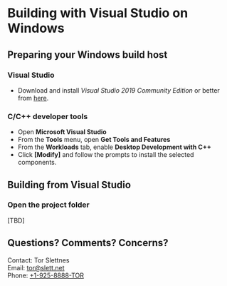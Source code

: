 Building with Visual Studio on Windows
======================================

Preparing your Windows build host
-------------------------------

### Visual Studio

* Download and install *Visual Studio 2019 Community Edition* or better from [here](https://visualstudio.microsoft.com/downloads/).

### C/C++ developer tools

* Open **Microsoft Visual Studio**
* From the **Tools** menu, open **Get Tools and Features**
* From the **Workloads** tab, enable **Desktop Development with C++**
* Click **[Modify]** and follow the prompts to install the selected components.



Building from Visual Studio
---------------------------

### Open the project folder

[TBD]


Questions? Comments? Concerns?
------------------------------

Contact:
    Tor Slettnes  
    Email: [tor@slett.net](mailto:tor@slett.net)  
    Phone: [+1-925-8888-TOR](tel:+19258888867)
